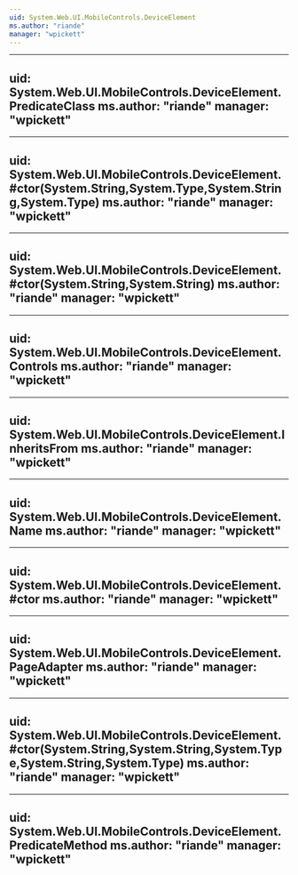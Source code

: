 ```yaml
---
uid: System.Web.UI.MobileControls.DeviceElement
ms.author: "riande"
manager: "wpickett"
---
```


---
uid: System.Web.UI.MobileControls.DeviceElement.PredicateClass
ms.author: "riande"
manager: "wpickett"
---

---
uid: System.Web.UI.MobileControls.DeviceElement.#ctor(System.String,System.Type,System.String,System.Type)
ms.author: "riande"
manager: "wpickett"
---

---
uid: System.Web.UI.MobileControls.DeviceElement.#ctor(System.String,System.String)
ms.author: "riande"
manager: "wpickett"
---

---
uid: System.Web.UI.MobileControls.DeviceElement.Controls
ms.author: "riande"
manager: "wpickett"
---

---
uid: System.Web.UI.MobileControls.DeviceElement.InheritsFrom
ms.author: "riande"
manager: "wpickett"
---

---
uid: System.Web.UI.MobileControls.DeviceElement.Name
ms.author: "riande"
manager: "wpickett"
---

---
uid: System.Web.UI.MobileControls.DeviceElement.#ctor
ms.author: "riande"
manager: "wpickett"
---

---
uid: System.Web.UI.MobileControls.DeviceElement.PageAdapter
ms.author: "riande"
manager: "wpickett"
---

---
uid: System.Web.UI.MobileControls.DeviceElement.#ctor(System.String,System.String,System.Type,System.String,System.Type)
ms.author: "riande"
manager: "wpickett"
---

---
uid: System.Web.UI.MobileControls.DeviceElement.PredicateMethod
ms.author: "riande"
manager: "wpickett"
---
